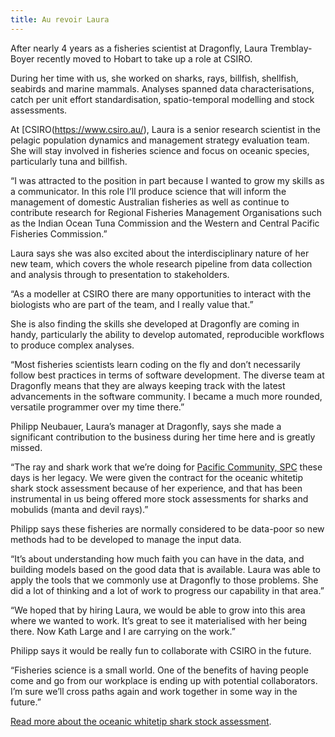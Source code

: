 ```yaml
---
title: Au revoir Laura
---
```

After nearly 4 years as a fisheries scientist at Dragonfly, Laura Tremblay-Boyer recently moved to Hobart to take up a role at CSIRO.

<!--more-->

During her time with us, she worked on sharks, rays, billfish, shellfish, seabirds and marine mammals. Analyses spanned data characterisations, catch per unit effort standardisation, spatio-temporal modelling and stock assessments.

At [CSIRO(https://www.csiro.au/), Laura is a senior research scientist in the pelagic population dynamics and management strategy evaluation team. She will stay involved in fisheries science and focus on oceanic species, particularly tuna and billfish.   

“I was attracted to the position in part because I wanted to grow my skills as a communicator. In this role I’ll produce science that will inform the management of domestic Australian fisheries as well as continue to contribute research for Regional Fisheries Management Organisations such as the Indian Ocean Tuna Commission and the Western and Central Pacific Fisheries Commission.”

Laura says she was also excited about the interdisciplinary nature of her new team, which covers the whole research pipeline from data collection and analysis through to presentation to stakeholders.

“As  a modeller at CSIRO there are many opportunities to interact with the biologists who are part of the team, and I really value that.”

She is also finding the skills she developed at Dragonfly are coming in handy, particularly the ability to develop automated, reproducible workflows to produce complex analyses.

“Most fisheries scientists learn coding on the fly and don’t necessarily follow best practices in terms of software development. The diverse team at Dragonfly means that they are always keeping track with the latest advancements in the software community. I became a much more rounded, versatile programmer over my time there.”

Philipp Neubauer, Laura’s manager at Dragonfly, says she made a significant contribution to the business during her time here and is greatly missed.

“The ray and shark work that we’re doing for [Pacific Community, SPC](https://www.spc.int/) these days is her legacy. We were given the contract for the oceanic whitetip shark stock assessment because of her experience, and that has been instrumental in us being offered more stock assessments for sharks and mobulids (manta and devil rays).”

Philipp says these fisheries are normally considered to be data-poor so new methods had to be developed to manage the input data.

“It’s about understanding how much faith you can have in the data, and building models based on the good data that is available. Laura was able to apply the tools that we commonly use at Dragonfly to those problems. She did a lot of thinking and a lot of work to progress our capability in that area.”

“We hoped that by hiring Laura, we would be able to grow into this area where we wanted to work. It’s great to see it materialised with her being there. Now Kath Large and I are carrying on the work.”

Philipp says it would be really fun to collaborate with CSIRO in the future.

“Fisheries science is a small world. One of the benefits of having people come and go from our workplace is ending up with potential collaborators. I’m sure we’ll cross paths again and work together in some way in the future.”

[Read more about the oceanic whitetip shark stock assessment](/news/2019-09-25-whitetip-assessment.html). 
